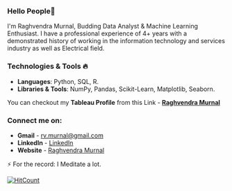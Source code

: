 ### Hello People👋

I'm Raghvendra Murnal, Budding Data Analyst & Machine Learning Enthusiast. I have a professional experience of 4+ years with a demonstrated history of working in the information technology and services industry as well as Electrical field.

### Technologies & Tools 🔥
- **Languages**: Python, SQL, R.
- **Libraries & Tools**: NumPy, Pandas, Scikit-Learn, Matplotlib, Seaborn. 

You can checkout my **Tableau Profile** from this Link - **[Raghvendra Murnal](https://public.tableau.com/profile/raghvendra.murnal#!/)**


### Connect me on:

- **Gmail** - rv.murnal@gmail.com 
- **LinkedIn** - <a href="https://www.linkedin.com/in/raghvendra-murnal/"> LinkedIn</a>
- **Website** - <a href="https://raghvendra03.github.io/raghvendramurnal/"> Raghvendra Murnal</a>

⚡ For the record: I Meditate a lot.

[![HitCount](http://hits.dwyl.com/raghvendra03/raghvendra03.svg)](http://hits.dwyl.com/raghvendra03/raghvendra03)
